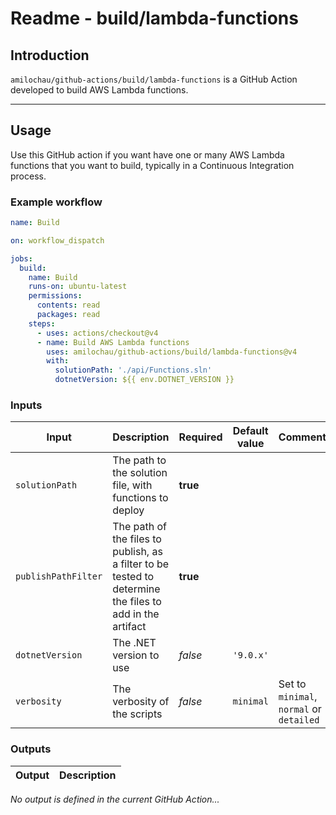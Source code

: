 # Readme - build/lambda-functions

## Introduction

`amilochau/github-actions/build/lambda-functions` is a GitHub Action developed to build AWS Lambda functions.

---

## Usage

Use this GitHub action if you want have one or many AWS Lambda functions that you want to build, typically in a Continuous Integration process.

### Example workflow

```yaml
name: Build

on: workflow_dispatch

jobs:
  build:
    name: Build
    runs-on: ubuntu-latest
    permissions:
      contents: read
      packages: read
    steps:
      - uses: actions/checkout@v4
      - name: Build AWS Lambda functions
        uses: amilochau/github-actions/build/lambda-functions@v4
        with:
          solutionPath: './api/Functions.sln'
          dotnetVersion: ${{ env.DOTNET_VERSION }}
```

### Inputs

| Input | Description | Required | Default value | Comment |
| ----- | ----------- | -------- | ------------- | ------- |
| `solutionPath` | The path to the solution file, with functions to deploy | **true** |
| `publishPathFilter` | The path of the files to publish, as a filter to be tested to determine the files to add in the artifact | **true** |
| `dotnetVersion` | The .NET version to use | *false* | `'9.0.x'` |
| `verbosity` | The verbosity of the scripts | *false* | `minimal` | Set to `minimal`, `normal` or `detailed` |

### Outputs

| Output | Description |
| ------ | ----------- |

*No output is defined in the current GitHub Action...*
